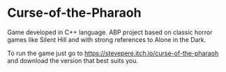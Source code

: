 # Curse-of-the-Pharaoh
Game developed in C++ language. ABP project based on classic horror games like Silent Hill and with strong references to Alone in the Dark.

To run the game just go to https://stevepere.itch.io/curse-of-the-pharaoh and download the version that best suits you.
